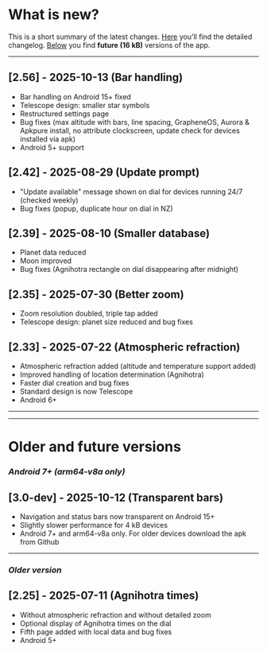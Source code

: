 # What is new?
This is a short summary of the latest changes. [Here](./CHANGELOG.md) you'll find the detailed changelog. [Below](#future) you find **future (16 kB)** versions of the app.

---

## [2.56] - 2025-10-13 (Bar handling)
- Bar handling on Android 15+ fixed
- Telescope design: smaller star symbols
- Restructured settings page
- Bug fixes (max altitude with bars, line spacing, GrapheneOS, Aurora & Apkpure install, no attribute clockscreen, update check for devices installed via apk)
- Android 5+ support

## [2.42] - 2025-08-29 (Update prompt) 

- "Update available" message shown on dial for devices running 24/7 (checked weekly)
- Bug fixes (popup, duplicate hour on dial in NZ)
  
## [2.39] - 2025-08-10 (Smaller database) 

- Planet data reduced 
- Moon improved
- Bug fixes (Agnihotra rectangle on dial disappearing after midnight)

## [2.35] - 2025-07-30 (Better zoom)

- Zoom resolution doubled, triple tap added
- Telescope design: planet size reduced and bug fixes

## [2.33] - 2025-07-22 (Atmospheric refraction)

- Atmospheric refraction added (altitude and temperature support added)
- Improved handling of location determination (Agnihotra)
- Faster dial creation and bug fixes
- Standard design is now Telescope
- Android 6+

---
---

# Older and future versions 
<a name="future"></a>
### *Android 7+ (arm64-v8a only)*

## [3.0-dev] - 2025-10-12 (Transparent bars) 
- Navigation and status bars now transparent on Android 15+
- Slightly slower performance for 4 kB devices 
- Android 7+ and arm64-v8a only. For older devices download the apk from Github 

---
<a name="older"></a>
### *Older version*

## [2.25] - 2025-07-11 (Agnihotra times)

- Without atmospheric refraction and without detailed zoom
- Optional display of Agnihotra times on the dial
- Fifth page added with local data and bug fixes
- Android 5+


